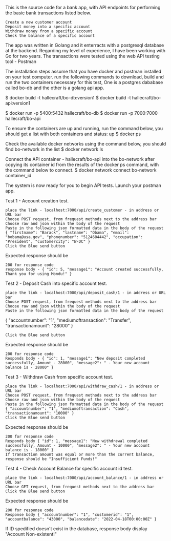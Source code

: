 This is the source code for a bank app, with API endpoints for performing the basic bank transactions listed below.

    Create a new customer account
    Deposit money into a specific account
    Withdraw money from a specific account
    Check the balance of a specific account

The app was written in Golang and it enterracts with a postgresql database at the backend. Regarding my level of experience, I have been working with Go for two years. The transactions were tested using the web API testing tool - Postman

The installation steps assume that you have docker and postman installed on your test computer. run the following commands to download, build and run the two containers necessary for this test, One is a postgres dababase called bo-db and the other is a golang api app.

$ docker build -t hallecraft/bo-db:version1 $ docker build -t hallecraft/bo-api:version1

$ docker run -p 5400:5432 hallecraft/bo-db $ docker run -p 7000:7000 hallecraft/bo-api

To ensure the containers are up and running, run the command below, you should get a list with both containers and status: up $ docker ps

Check the available docker networks using the command below, you should find bo-network in the list $ docker network ls

Connect the API container - hallecraft/bo-api into the bo-network after copying its container id from the results of the docker ps command, with the command below to connect. $ docker network connect bo-network container_id

The system is now ready for you to begin API tests. Launch your postman app.

Test 1 - Account creation test.

    place the link - localhost:7000/api/create_customer - in address or URL bar
    Choose POST request, from frequest methods next to the address bar
    Choose raw and json within the body of the request
    Paste in the following json formatted data in the body of the request { "firstname": "Barack", "lastname": "Obama", "email": "bobama@usa.gov", "phonenumber": "5124684442", "occupation": "President", "customercity": "W-DC" }
    Click the Blue send button

Expected response should be

    200 for response code
    response body - { "id": 5, "message1": "Account created successfully, Thank you for using Mondu!" }

Test 2 - Deposit Cash into specific account test.

    place the link - localhost:7000/api/deposit_cash/1 - in address or URL bar
    Choose POST request, from frequest methods next to the address bar
    Choose raw and json within the body of the request
    Paste in the following json formatted data in the body of the request

{ "accountnumber": "1", "mediumoftransaction": "Transfer", "transactionamount": "28000" }

    Click the Blue send button

Expected response should be

    200 for response code
    Responds body - { "id": 1, "message1": "New deposit completed successfully, Amount - 28000", "message2": " - Your new account balance is - 28000" }

Test 3 - Withdraw Cash from specific account test.

    place the link - localhost:7000/api/withdraw_cash/1 - in address or URL bar
    Choose POST request, from frequest methods next to the address bar
    Choose raw and json within the body of the request
    Paste in the following json formatted data in the body of the request { "accountnumber": "1", "mediumoftransaction": "Cash", "transactionamount": "10000" }
    Click the Blue send button

Expected response should be

    200 for response code
    Responds body { "id": 1, "message1": "New withdrawal completed successfully, Amount - 10000", "message2": " - Your new account balance is - 18000" }
    If transaction amount was equal or more than the current balance, response should be "Insufficient Funds!"

Test 4 - Check Account Balance for specific account id test.

    place the link - localhost:7000/api/account_balance/1 - in address or URL bar
    Choose GET request, from frequest methods next to the address bar
    Click the Blue send button

Expected response should be

    200 for response code
    Response body { "accountnumber": "1", "customerid": "1", "accountbalance": "43000", "balancedate": "2022-04-18T00:00:00Z" }

If ID spedified doesn't exist in the database, response body display "Account Non-existent!"
